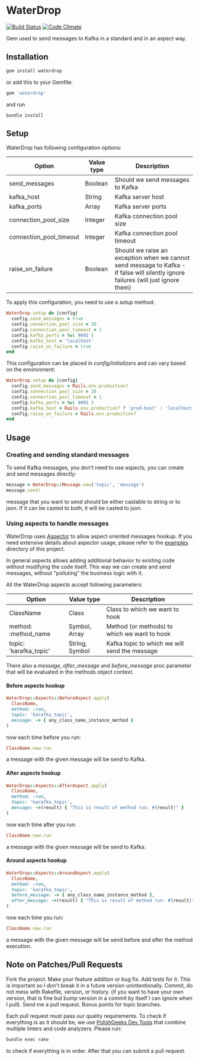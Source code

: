 # WaterDrop

[![Build Status](https://travis-ci.org/karafka/waterdrop.png)](https://travis-ci.org/karafka/waterdrop)
[![Code Climate](https://codeclimate.com/github/karafka/waterdrop/badges/gpa.svg)](https://codeclimate.com/github/karafka/waterdrop)

Gem used to send messages to Kafka in a standard and in an aspect way.

## Installation

```ruby
gem install waterdrop
```

or add this to your Gemfile:

```ruby
gem 'waterdrop'
```

and run

```
bundle install
```

## Setup

WaterDrop has following configuration options:

| Option                  | Value type    | Description                      |
|-------------------------|---------------|----------------------------------|
| send_messages           | Boolean       | Should we send messages to Kafka |
| kafka_host              | String        | Kafka server host                |
| kafka_ports             | Array<String> | Kafka server ports               |
| connection_pool_size    | Integer       | Kafka connection pool size       |
| connection_pool_timeout | Integer       | Kafka connection pool timeout    |
| raise_on_failure        | Boolean       | Should we raise an exception when we cannot send message to Kafka - if false will silently ignore failures (will just ignore them) |

To apply this configuration, you need to use a *setup* method:

```ruby
WaterDrop.setup do |config|
  config.send_messages = true
  config.connection_pool_size = 20
  config.connection_pool_timeout = 1
  config.kafka_ports = %w( 9092 )
  config.kafka_host = 'localhost'
  config.raise_on_failure = true
end
```

This configuration can be placed in *config/initializers* and can vary based on the environment:

```ruby
WaterDrop.setup do |config|
  config.send_messages = Rails.env.production?
  config.connection_pool_size = 20
  config.connection_pool_timeout = 1
  config.kafka_ports = %w( 9092 )
  config.kafka_host = Rails.env.production? ? 'prod-host' : 'localhost'
  config.raise_on_failure = Rails.env.production?
end
```

## Usage

### Creating and sending standard messages

To send Kafka messages, you don't need to use aspects, you can create and send messages directly:

```ruby
message = WaterDrop::Message.new('topic', 'message')
message.send!
```

message that you want to send should be either castable to string or to json. If it can be casted to both, it will be casted to json.

### Using aspects to handle messages

WaterDrop uses [Aspector](https://github.com/gcao/aspector) to allow aspect oriented messages hookup. If you need extensive details about aspector usage, please refer to the [examples](https://github.com/gcao/aspector/tree/master/examples) directory of this project.

In general aspects allows adding additional behavior to existing code without modifying the code itself. This way we can create and send messages, without "polluting" the business logic with it.

All the WaterDrop aspects accept following parameters:

| Option                  | Value type            | Description                                    |
|-------------------------|-----------------------|------------------------------------------------|
| ClassName               | Class                 | Class to which we want to hook                 |
| method: :method_name    | Symbol, Array<Symbol> | Method (or methods) to which we want to hook   |
| topic: 'karafka_topic'  | String, Symbol        | Kafka topic to which we will send the message  |

There also a *message*, *after_message* and *before_message* proc parameter that will be evaluated in the methods object context.

#### Before aspects hookup

```ruby
WaterDrop::Aspects::BeforeAspect.apply(
  ClassName,
  method: :run,
  topic: 'karafka_topic',
  message: -> { any_class_name_instance_method }
)
```

now each time before you run:

```ruby
ClassName.new.run
```

a message with the given message will be send to Kafka.

#### After aspects hookup

```ruby
WaterDrop::Aspects::AfterAspect.apply(
  ClassName,
  method: :run,
  topic: 'karafka_topic',
  message: ->(result) { "This is result of method run: #{result}" }
)
```

now each time after you run:

```ruby
ClassName.new.run
```

a message with the given message will be send to Kafka.

#### Around aspects hookup

```ruby
WaterDrop::Aspects::AroundAspect.apply(
  ClassName,
  method: :run,
  topic: 'karafka_topic',
  before_message: -> { any_class_name_instance_method },
  after_message: ->(result) { "This is result of method run: #{result}" }
)
```

now each time you run:

```ruby
ClassName.new.run
```

a message with the given message will be send before and after the method execution.

## Note on Patches/Pull Requests

Fork the project.
Make your feature addition or bug fix.
Add tests for it. This is important so I don't break it in a future version unintentionally.
Commit, do not mess with Rakefile, version, or history. (if you want to have your own version, that is fine but bump version in a commit by itself I can ignore when I pull). Send me a pull request. Bonus points for topic branches.

Each pull request must pass our quality requirements. To check if everything is as it should be, we use [PolishGeeks Dev Tools](https://github.com/polishgeeks/polishgeeks-dev-tools) that combine multiple linters and code analyzers. Please run:

```bash
bundle exec rake
```

to check if everything is in order. After that you can submit a pull request.
